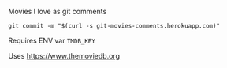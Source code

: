 Movies I love as git comments

```
git commit -m "$(curl -s git-movies-comments.herokuapp.com)"
```

Requires ENV var `TMDB_KEY`

Uses <https://www.themoviedb.org>